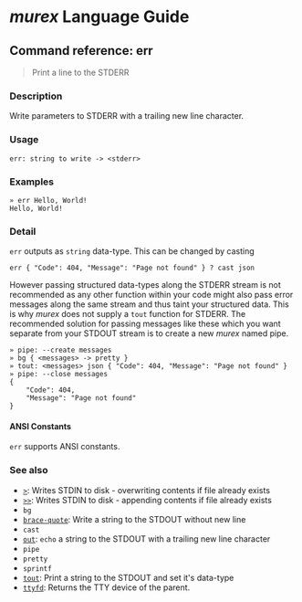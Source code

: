 # _murex_ Language Guide

## Command reference: err

> Print a line to the STDERR

### Description

Write parameters to STDERR with a trailing new line character.

### Usage

    err: string to write -> <stderr>

### Examples

    » err Hello, World!
    Hello, World!

### Detail

`err` outputs as `string` data-type. This can be changed by casting

    err { "Code": 404, "Message": "Page not found" } ? cast json

However passing structured data-types along the STDERR stream is not recommended
as any other function within your code might also pass error messages along the
same stream and thus taint your structured data. This is why _murex_ does not
supply a `tout` function for STDERR. The recommended solution for passing
messages like these which you want separate from your STDOUT stream is to create
a new _murex_ named pipe.

    » pipe: --create messages
    » bg { <messages> -> pretty }
    » tout: <messages> json { "Code": 404, "Message": "Page not found" }
    » pipe: --close messages
    {
        "Code": 404,
        "Message": "Page not found"
    }

#### ANSI Constants

`err` supports ANSI constants.

### See also

* [`>`](>.md): Writes STDIN to disk - overwriting contents if file already exists
* [`>>`](>>.md): Writes STDIN to disk - appending contents if file already exists
* `bg`
* [`brace-quote`](brace-quote.md): Write a string to the STDOUT without new line
* `cast`
* [`out`](out.md): `echo` a string to the STDOUT with a trailing new line character
* `pipe`
* `pretty`
* `sprintf`
* [`tout`](tout.md): Print a string to the STDOUT and set it's data-type
* [`ttyfd`](ttyfd.md): Returns the TTY device of the parent.
